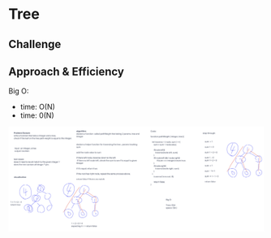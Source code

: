 # Tree


## Challenge


## Approach & Efficiency

Big O:

- time: O(N)
- time: 0(N)

![39](../assets/codChallenge-39.png)